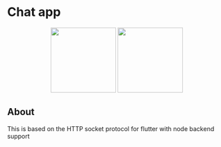 # Chat app


<p align="center" >
<image width=150 src="https://iconape.com/wp-content/files/yb/61798/png/flutter-logo.png">
<image width=150 src="https://api.nuget.org/v3-flatcontainer/socket.io.client.core/1.0.3/icon">

</p>

## About
This is based on the HTTP socket protocol for flutter with node backend support
